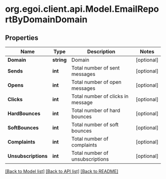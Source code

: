 
# org.egoi.client.api.Model.EmailReportByDomainDomain

## Properties

Name | Type | Description | Notes
------------ | ------------- | ------------- | -------------
**Domain** | **string** | Domain | [optional] 
**Sends** | **int** | Total number of sent messages | [optional] 
**Opens** | **int** | Total number of open messages | [optional] 
**Clicks** | **int** | Total number of clicks in message | [optional] 
**HardBounces** | **int** | Total number of hard bounces | [optional] 
**SoftBounces** | **int** | Total number of soft bounces | [optional] 
**Complaints** | **int** | Total number of complaints | [optional] 
**Unsubscriptions** | **int** | Total number of unsubscriptions | [optional] 

[[Back to Model list]](../README.md#documentation-for-models)
[[Back to API list]](../README.md#documentation-for-api-endpoints)
[[Back to README]](../README.md)

